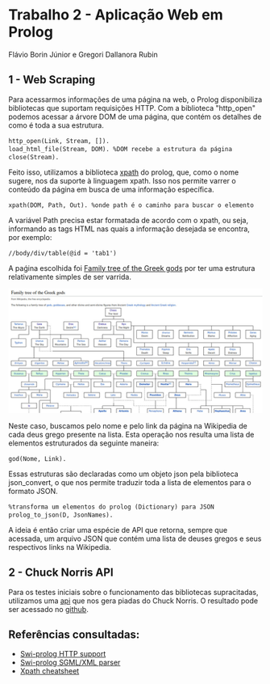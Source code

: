# Trabalho 2 - Aplicação Web em Prolog
Flávio Borin Júnior e Gregori Dallanora Rubin
## 1 - Web Scraping
Para acessarmos informações de uma página na web, o Prolog disponibiliza bibliotecas que suportam requisições HTTP. Com a biblioteca "http_open" podemos acessar a árvore DOM de uma página, que contém os detalhes de como é toda a sua estrutura.
	
```
http_open(Link, Stream, []).
load_html_file(Stream, DOM). %DOM recebe a estrutura da página
close(Stream).
```

Feito isso, utilizamos a biblioteca [xpath](https://www.swi-prolog.org/pldoc/doc_for?object=section(%27packages/sgml.html%27)) do prolog, que, como o nome sugere, nos da suporte à linguagem xpath. Isso nos permite varrer o conteúdo da página em busca de uma informação específica. 
	
```
xpath(DOM, Path, Out). %onde path é o caminho para buscar o elemento
```
A variável Path precisa estar formatada de acordo com o xpath, ou seja, informando as tags HTML nas quais a informação desejada se encontra, por exemplo:

```
//body/div/table(@id = 'tab1')
```

A paǵina escolhida foi [Family tree of the Greek gods](https://en.wikipedia.org/wiki/Family_tree_of_the_Greek_gods) por ter uma estrutura relativamente simples de ser varrida.

![pagina](GreekTree.png)

Neste caso, buscamos pelo nome e pelo link da página na Wikipedia de cada deus grego presente na lista. Esta operação nos resulta uma lista de elementos estruturados da seguinte maneira:
	
```
god(Nome, Link).
``` 
	
Essas estruturas são declaradas como um objeto json pela biblioteca json_convert, o que nos permite traduzir toda a lista de elementos para o formato JSON.

```
%transforma um elementos do prolog (Dictionary) para JSON
prolog_to_json(D, JsonNames). 
```

A ideia é então criar uma espécie de API que retorna, sempre que acessada, um arquivo JSON que contém uma lista de deuses gregos e seus respectivos links na Wikipedia.

## 2 - Chuck Norris API
Para os testes iniciais sobre o funcionamento das bibliotecas supracitadas, utilizamos uma [api](https://api.chucknorris.io/jokes/random?category=dev) que nos gera piadas do Chuck Norris. O resultado pode ser acessado no [github](https://github.com/Fleivio/ChuckNorrisProlog).
	
## Referências consultadas:

- [Swi-prolog HTTP support](https://www.swi-prolog.org/pldoc/doc_for?object=section(%27packages/http.html%27))
- [Swi-prolog SGML/XML parser](https://www.swi-prolog.org/pldoc/doc_for?object=section(%27packages/sgml.html%27))
- [Xpath cheatsheet](https://devhints.io/xpath)
